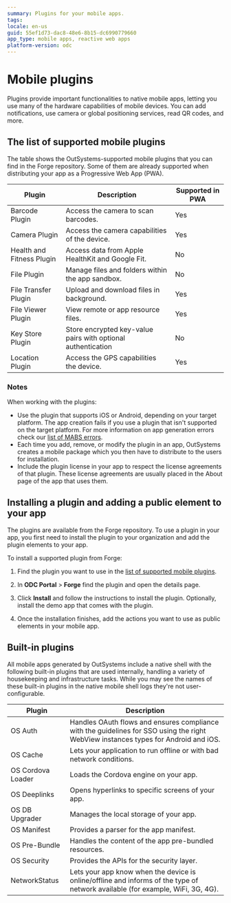 ```yaml
---
summary: Plugins for your mobile apps.
tags:
locale: en-us
guid: 55ef1d73-dac8-48e6-8b15-dc6990779660
app_type: mobile apps, reactive web apps
platform-version: odc
---
```


# Mobile plugins

Plugins provide important functionalities to native mobile apps, letting you use many of the hardware capabilities of mobile devices. You can add notifications, use camera or global positioning services, read QR codes, and more.

## The list of supported mobile plugins

The table shows the OutSystems-supported mobile plugins that you can find in the Forge repository. Some of them are already supported when distributing your app as a Progressive Web App (PWA).


| Plugin                    | Description                                                  | Supported in PWA |
| ------------------------- | ------------------------------------------------------------ | ---------------- |
| Barcode Plugin            | Access the camera to scan barcodes.                          | Yes              |
| Camera Plugin             | Access the camera capabilities of the device.                | Yes              |
| Health and Fitness Plugin | Access data from Apple HealthKit and Google Fit.             | No               |
| File Plugin               | Manage files and folders within the app sandbox.             | No               |
| File Transfer Plugin      | Upload and download files in background.                     | Yes              |
| File Viewer Plugin        | View remote or app resource files.                           | Yes              |
| Key Store Plugin          | Store encrypted key-value pairs with optional authentication | No               |
| Location Plugin           | Access the GPS capabilities the device.                      | Yes              |

### Notes

When working with the plugins:

* Use the plugin that supports iOS or Android, depending on your target platform. The app creation fails if you use a plugin that isn't supported on the target platform. For more information on app generation errors check our [list of MABS errors](<https://success.outsystems.com/support/errors/mabs_errors/>).
* Each time you add, remove, or modify the plugin in an app, OutSystems creates a mobile package which you then have to distribute to the users for installation.
* Include the plugin license in your app to respect the license agreements of that plugin. These license agreements are usually placed in the About page of the app that uses them.

## Installing a plugin and adding a public element to your app

The plugins are available from the Forge repository. To use a plugin in your app, you first need to install the plugin to your organization and add the plugin elements to your app.

To install a supported plugin from Forge:

1. Find the plugin you want to use in the [list of supported mobile plugins](#the-list-of-supported-mobile-plugins).

1. In **ODC Portal** > **Forge** find the plugin and open the details page.

1. Click **Install** and follow the instructions to install the plugin. Optionally, install the demo app that comes with the plugin.

1. Once the installation finishes, add the actions you want to use as public elements in your mobile app.

## Built-in plugins

All mobile apps generated by OutSystems include a native shell with the following built-in plugins that are used internally, handling a variety of housekeeping and infrastructure tasks. While you may see the names of these built-in plugins in the native mobile shell logs they're not user-configurable.


| Plugin            | Description                                                                                                                         |
| ----------------- | ----------------------------------------------------------------------------------------------------------------------------------- |
| OS Auth           | Handles OAuth flows and ensures compliance with the guidelines for SSO using the right WebView instances types for Android and iOS. |
| OS Cache          | Lets your application to run offline or with bad network conditions.                                                                |
| OS Cordova Loader | Loads the Cordova engine on your app.                                                                                               |
| OS Deeplinks      | Opens hyperlinks to specific screens of your app.                                                                                   |
| OS DB Upgrader    | Manages the local storage of your app.                                                                                              |
| OS Manifest       | Provides a parser for the app manifest.                                                                                             |
| OS Pre-Bundle     | Handles the content of the app pre-bundled resources.                                                                               |
| OS Security       | Provides the APIs for the security layer.                                                                                           |
| NetworkStatus     | Lets your app know when the device is online/offline and informs of the type of network available (for example, WiFi, 3G, 4G).      |


